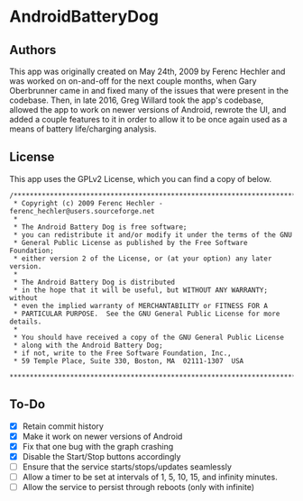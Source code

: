 # AndroidBatteryDog
## Authors
This app was originally created on May 24th, 2009 by Ferenc Hechler 
and was worked on on-and-off for the next couple months, when Gary 
Oberbrunner came in and fixed many of the issues that were present 
in the codebase. Then, in late 2016, Greg Willard took the app's 
codebase, allowed the app to work on newer versions of Android, 
rewrote the UI, and added a couple features to it in order to allow 
it to be once again used as a means of battery life/charging analysis.

## License
This app uses the GPLv2 License, which you can find a copy of below.
```
/*******************************************************************************
 * Copyright (c) 2009 Ferenc Hechler - ferenc_hechler@users.sourceforge.net
 *
 * The Android Battery Dog is free software;
 * you can redistribute it and/or modify it under the terms of the GNU
 * General Public License as published by the Free Software Foundation;
 * either version 2 of the License, or (at your option) any later version.
 *
 * The Android Battery Dog is distributed
 * in the hope that it will be useful, but WITHOUT ANY WARRANTY; without
 * even the implied warranty of MERCHANTABILITY or FITNESS FOR A
 * PARTICULAR PURPOSE.  See the GNU General Public License for more details.
 *
 * You should have received a copy of the GNU General Public License
 * along with the Android Battery Dog;
 * if not, write to the Free Software Foundation, Inc.,
 * 59 Temple Place, Suite 330, Boston, MA  02111-1307  USA
 *******************************************************************************/
 ```
 
## To-Do
 - [X] Retain commit history
 - [X] Make it work on newer versions of Android
 - [X] Fix that one bug with the graph crashing
 - [X] Disable the Start/Stop buttons accordingly
 - [ ] Ensure that the service starts/stops/updates seamlessly
 - [ ] Allow a timer to be set at intervals of 1, 5, 10, 15, and infinity minutes.
 - [ ] Allow the service to persist through reboots (only with infinite)
